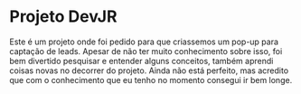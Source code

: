 # Projeto DevJR

Este é um projeto onde foi pedido para que criassemos um pop-up
para captação de leads.
Apesar de não ter muito conhecimento sobre isso, foi bem divertido pesquisar e entender alguns
conceitos, também aprendi coisas novas no decorrer do projeto.
Ainda não está perfeito, mas acredito que com o conhecimento que eu tenho no momento consegui ir bem longe.
